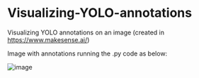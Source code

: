 # Visualizing-YOLO-annotations
Visualizing YOLO annotations on an image (created in https://www.makesense.ai/)


Image with annotations running the .py code as below:

![image](https://user-images.githubusercontent.com/29293526/167653659-02017b17-538f-4393-8a7e-55edd97b83b2.png)
